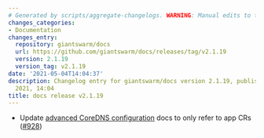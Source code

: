 ```yaml
---
# Generated by scripts/aggregate-changelogs. WARNING: Manual edits to this files will be overwritten.
changes_categories:
- Documentation
changes_entry:
  repository: giantswarm/docs
  url: https://github.com/giantswarm/docs/releases/tag/v2.1.19
  version: 2.1.19
  version_tag: v2.1.19
date: '2021-05-04T14:04:37'
description: Changelog entry for giantswarm/docs version 2.1.19, published on 04 May
  2021, 14:04
title: docs release v2.1.19
---
```


- Update [advanced CoreDNS configuration](https://docs.giantswarm.io/advanced/coredns/) docs to only refer to app CRs ([#928](https://github.com/giantswarm/docs/pull/928))
